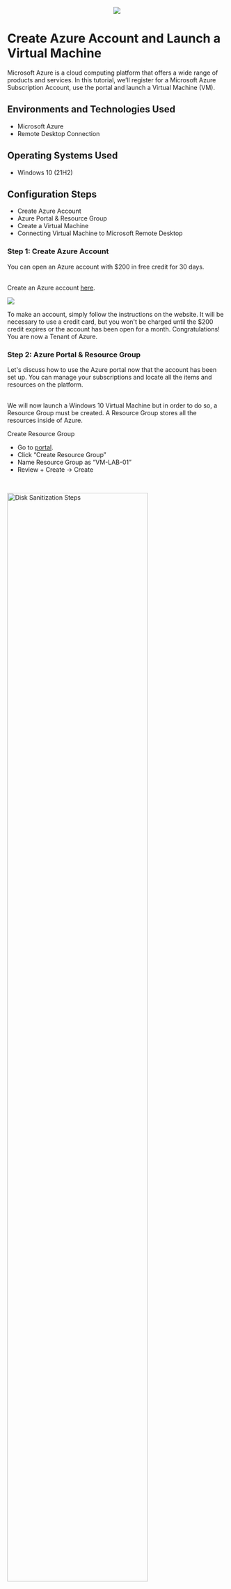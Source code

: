 <p align="center">
<img src="https://i.imgur.com/qN6wRY9.png"/>
</p>

<h1>Create Azure Account and Launch a Virtual Machine</h1>
Microsoft Azure is a cloud computing platform that offers a wide range of products and services. In this tutorial, we’ll register for a Microsoft Azure Subscription Account, use the portal and launch a Virtual Machine (VM).<br />

<h2>Environments and Technologies Used</h2>

- Microsoft Azure
- Remote Desktop Connection

<h2>Operating Systems Used </h2>

- Windows 10</b> (21H2)

<h2>Configuration Steps</h2>

- Create Azure Account
- Azure Portal & Resource Group
- Create a Virtual Machine
- Connecting Virtual Machine to Microsoft Remote Desktop

<h3>Step 1: Create Azure Account</h3>
You can open an Azure account with $200 in free credit for 30 days.

<br>
<br>

Create an Azure account [here](https://azure.microsoft.com/en-us/free/).

<p>
<img src="https://i.imgur.com/heVjJVa.png"/>
</p>
<p>
To make an account, simply follow the instructions on the website. It will be necessary to use a credit card, but you won't be charged until the $200 credit expires or the account has been open for a month. Congratulations! You are now a Tenant of Azure.
</p>
<h3>Step 2: Azure Portal & Resource Group</h3>
Let's discuss how to use the Azure portal now that the account has been set up. You can manage your subscriptions and locate all the items and resources on the platform. 

<br>
<br>

We will now launch a Windows 10 Virtual Machine but in order to do so, a Resource Group must be created. A Resource Group stores all the resources inside of Azure.


Create Resource Group
- Go to [portal](https://portal.azure.com/#home).
- Click “Create Resource Group”
- Name Resource Group as “VM-LAB-01”
- Review + Create -> Create
<br />

<p>
<img src="https://i.imgur.com/vIA8iMK.png" height="80%" width="80%" alt="Disk Sanitization Steps"/>
</p>
<p>
<img src="https://i.imgur.com/e8kioSd.png" height="80%" width="80%" alt="Disk Sanitization Steps"/>
</p>
<p>
<img src="https://i.imgur.com/xuIxKCB.png" height="50%" width="50%" alt="Disk Sanitization Steps"/>
</p>
<p>
<img src="https://i.imgur.com/gCl5IgV.png" height="50%" width="50%" alt="Disk Sanitization Steps"/>
</p>

<h3>Step 3: Create a Virtual Machine</h3>

Create Virtual Machine
- Go to [portal](https://portal.azure.com/#home)
- Click “Virtual Machines”
- Create -> Azure virtual machine
- Select Resource group: VM-LAB-01
- Region: (US) East US
- Virtual machine name: VM1
- Image: Windows 10 Pro
- Size: Standard_E2s_v3 - 2 vcpus, 16 GiB memory
- Username: labuser
- Create Password
- Check Licensing box
- Review + Create -> Create

Be sure to remember your username and password. Your virtual machine will show up in your resource group once your deployment is completed.

<p>
<img src="https://i.imgur.com/lS7Vh9E.png" height="80%" width="80%" alt="Disk Sanitization Steps"/>
</p>
<p>
<img src="https://i.imgur.com/Y7yqff1.png" height="80%" width="80%" alt="Disk Sanitization Steps"/>
</p>
<p>
<img src="https://i.imgur.com/1XBIUVs.png" height="80%" width="80%" alt="Disk Sanitization Steps"/>
</p>
<p>
<img src="https://i.imgur.com/LB4tfN5.png" height="80%" width="80%" alt="Disk Sanitization Steps"/>
</p>
<p>
<img src="https://i.imgur.com/fD4a6i5.png" height="80%" width="80%" alt="Disk Sanitization Steps"/>
</p>
<p>
<img src="https://i.imgur.com/qkWawip.png" height="80%" width="80%" alt="Disk Sanitization Steps"/>
</p>
<p>
<img src="https://i.imgur.com/KNBKQh7.png" height="80%" width="80%" alt="Disk Sanitization Steps"/>
</p>

<h3>Step 4: Connecting to Virtual Machine</h3>
The virtual machine's public IP address is initially required in order to establish a connection.

<br>
<br>

Locate Public IP Address
- Go to Virtual Machines
- Click “VM-LAB-01”
- Copy the Public IP Address

<p>
<img src="https://i.imgur.com/7tC8pZu.png" height="80%" width="80%" alt="Disk Sanitization Steps"/>
</p>
<p>
<img src="https://i.imgur.com/o7SAMks.png" height="80%" width="80%" alt="Disk Sanitization Steps"/>
</p>
<p>
<img src="https://i.imgur.com/NKVNiCL.png" height="80%" width="80%" alt="Disk Sanitization Steps"/>
</p>

Connecting to Virtual Machine
- Go to start menu and type in “Remote Desktop Connection” and open the application
- Paste the Public IP Address and then select “Connect”
- Login with previous Username and Password created in Azure’s Virtual Machine portal
- Click “OK” and then select “Yes”

<p>
<img src="https://i.imgur.com/cVf1krh.png" height="80%" width="80%" alt="Disk Sanitization Steps"/>
</p>
<p>
<img src="https://i.imgur.com/CY21pFV.png" height="80%" width="80%" alt="Disk Sanitization Steps"/>
</p>
<p>
<img src="https://i.imgur.com/wSJ1304.png" height="80%" width="80%" alt="Disk Sanitization Steps"/>
</p>
<p>
<img src="https://i.imgur.com/CBEnIbO.png" height="80%" width="80%" alt="Disk Sanitization Steps"/>
</p>
<p>
<img src="https://i.imgur.com/J1o7clj.png" height="80%" width="80%" alt="Disk Sanitization Steps"/>
</p>

Congratulations! Your first Virtual Machine on Azure has been created.

<h3>!ATTENTION!</h3>


Because the majority of Azure services are pay-as-you-go, be sure to remove ALL resource groups and virtual machines if you want to keep your free $200 credits.

Delete Resource Groups and Virtual Machines
- Go to Resource groups
- Click VM-LAB-01 -> Delete resource group
- Type the resource group name then select “Delete”
- Repeat steps for all resources

<p>
<img src="https://i.imgur.com/6C6haJL.png" height="80%" width="80%" alt="Disk Sanitization Steps"/>
</p>
<p>
<img src="https://i.imgur.com/tw5xULI.png" height="80%" width="80%" alt="Disk Sanitization Steps"/>
</p>
<p>
<img src="https://i.imgur.com/GSAxtUh.png" height="80%" width="80%" alt="Disk Sanitization Steps"/>
</p>
